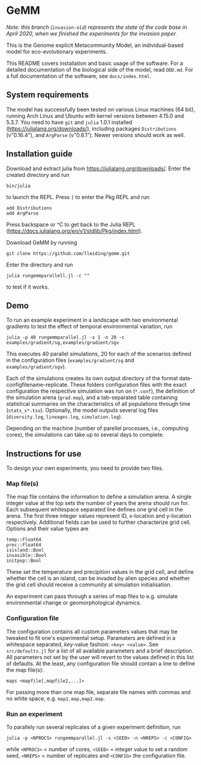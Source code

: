 # GeMM

*Note: this branch (`invasion-old`) represents the state of the code base in
April 2020, when we finished the experiments for the invasion paper.*

This is the Genome explicit Metacommunity Model, an individual-based model for
eco-evolutionary experiments.

This README covers installation and basic usage of the software. For a detailed 
documentation of the biological side of the model, read `ODD.md`. For a full 
documentation of the software, see `docs/index.html`.

## System requirements

The model has successfully been tested on various Linux machines (64 bit), running Arch Linux and Ubuntu with kernel versions between 4.15.0 and 5.3.7.
You need to have `git` and `julia` 1.0.1 installed (https://julialang.org/downloads/), including packages `Distributions` (v"0.16.4"), and `ArgParse` (v"0.6.1").
Newer versions should work as well.

## Installation guide

Download and extract julia from https://julialang.org/downloads/.
Enter the created directory and run

```
bin/julia
```

to launch the REPL.
Press `]` to enter the Pkg REPL and run

```
add Distributions
add ArgParse
```

Press backspace or ^C to get back to the Julia REPL (https://docs.julialang.org/en/v1/stdlib/Pkg/index.html).

Download GeMM by running

```
git clone https://github.com/lleiding/gemm.git
```

Enter the directory and run

```
julia rungemmparallell.jl -c ""
```

to test if it works.

## Demo

To run an example experiment in a landscape with two environmental gradients to test the effect of temporal environmental variation, run

```
julia -p 40 rungemmparallel.jl -s 1 -n 20 -c examples/gradient/sg,examples/gradient/sgv
```

This executes 40 parallel simulations, 20 for each of the scenarios defined in the configuration files (`examples/gradient/sg` and `examples/gradient/sgv`).

Each of the simulations creates its own output directory of the format date-configfilename-replicate.
These folders configuration files with the exact configuration the respective simulation was run on (`*.conf`),
the definition of the simulation arena (`grad.map`),
and a tab-separated table containing statistical summaries on the characteristics of all populations through time (`stats_s*.tsv`).
Optionally, the model outputs several log files (`diversity.log`, `lineages.log`, `simulation.log`).

Depending on the machine (number of parellel processes, i.e., computing cores), the simulations can take up to several days to complete.

## Instructions for use

To design your own experiments, you need to provide two files.

### Map file(s)

The map file contains the information to define a simulation arena.
A single integer value at the top sets the number of years the arena should run for.
Each subsequent whitespace separated line defines one grid cell in the arena.
The first three integer values represent ID, x-location and y-location respectively.
Additional fields can be used to further characterize grid cell.
Options and their value types are

```
temp::Float64
prec::Float64
isisland::Bool
invasible::Bool
initpop::Bool
```

These set the temperature and precipition values in the grid cell, and define whether the cell is an island, 
can be invaded by alien species and whether the grid cell should receive a
community at simulation initialisation.

An experiment can pass through a series of map files to e.g. simulate environmental change or geomorphological dynamics.

### Configuration file

The configuration contains all custom parameters values that may be tweaked to fit one's experimental setup.
Paramaters are defined in a whitespace separated, key-value fashion: `<key> <value>`.
See `src/defaults.jl` for a list of all available parameters and a brief description.
All parameters not set by the user will revert to the values defined in this list of defaults.
At the least, any configuration file should contain a line to define the map file(s):

```
maps <mapfile[,mapfile2,...]>
```

For passing more than one map file, separate file names with commas and no white space, e.g. `map1.map,map2.map`.

### Run an experiment

To parallely run several replicates of a given experiment definition, run

```
julia -p <NPROCS> rungemmparallel.jl -s <SEED> -n <NREPS> -c <CONFIG>
```

while `<NPROCS>` = number of cores, `<SEED>` = integer value to set a random seed, `<NREPS>` = number of replicates and
`<CONFIG>` the configuration file.

